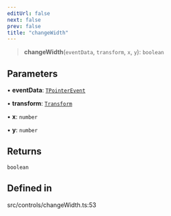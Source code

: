 ```yaml
---
editUrl: false
next: false
prev: false
title: "changeWidth"
---
```


> **changeWidth**(`eventData`, `transform`, `x`, `y`): `boolean`

## Parameters

• **eventData**: [`TPointerEvent`](/api/type-aliases/tpointerevent/)

• **transform**: [`Transform`](/api/type-aliases/transform/)

• **x**: `number`

• **y**: `number`

## Returns

`boolean`

## Defined in

src/controls/changeWidth.ts:53
